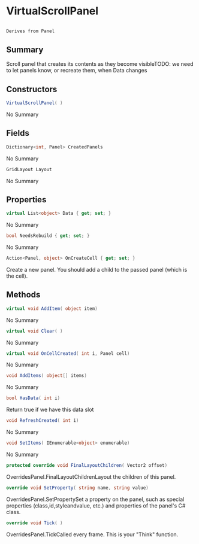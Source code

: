 # VirtualScrollPanel

## 
```c#
Derives from Panel
```

## Summary

Scroll panel that creates its contents as they become visibleTODO: we need to let panels know, or recreate them, when Data changes
## Constructors

```c#
VirtualScrollPanel( ) 
```
No Summary
## Fields

```c#
Dictionary<int, Panel> CreatedPanels
```
No Summary
```c#
GridLayout Layout
```
No Summary
## Properties

```c#
virtual List<object> Data { get; set; } 
```
No Summary
```c#
bool NeedsRebuild { get; set; } 
```
No Summary
```c#
Action<Panel, object> OnCreateCell { get; set; } 
```
Create a new panel. You should add a child to the passed panel (which is the cell).
## Methods

```c#
virtual void AddItem( object item) 
```
No Summary
```c#
virtual void Clear( ) 
```
No Summary
```c#
virtual void OnCellCreated( int i, Panel cell) 
```
No Summary
```c#
void AddItems( object[] items) 
```
No Summary
```c#
bool HasData( int i) 
```
Return true if we have this data slot
```c#
void RefreshCreated( int i) 
```
No Summary
```c#
void SetItems( IEnumerable<object> enumerable) 
```
No Summary
```c#
protected override void FinalLayoutChildren( Vector2 offset) 
```
OverridesPanel.FinalLayoutChildrenLayout the children of this panel.
```c#
override void SetProperty( string name, string value) 
```
OverridesPanel.SetPropertySet a property on the panel, such as special properties (class,id,styleandvalue, etc.) and properties of the panel's C# class.
```c#
override void Tick( ) 
```
OverridesPanel.TickCalled every frame. This is your "Think" function.
